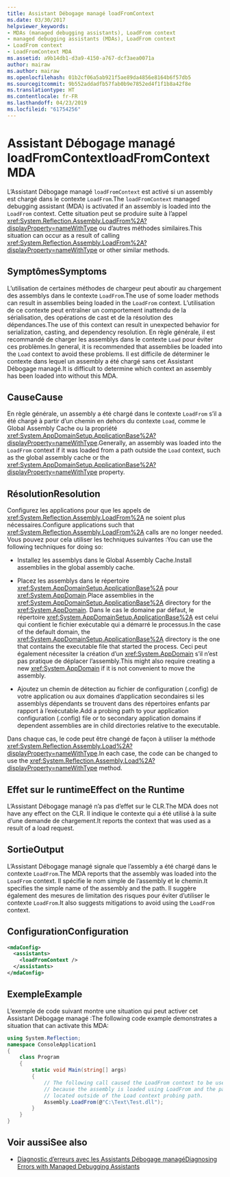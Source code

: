 ```yaml
---
title: Assistant Débogage managé loadFromContext
ms.date: 03/30/2017
helpviewer_keywords:
- MDAs (managed debugging assistants), LoadFrom context
- managed debugging assistants (MDAs), LoadFrom context
- LoadFrom context
- LoadFromContext MDA
ms.assetid: a9b14db1-d3a9-4150-a767-dcf3aea0071a
author: mairaw
ms.author: mairaw
ms.openlocfilehash: 01b2cf06a5ab921f5ae89da4856e8164b6f57db5
ms.sourcegitcommit: 9b552addadfb57fab0b9e7852ed4f1f1b8a42f8e
ms.translationtype: HT
ms.contentlocale: fr-FR
ms.lasthandoff: 04/23/2019
ms.locfileid: "61754256"
---
```

# <a name="loadfromcontext-mda"></a><span data-ttu-id="d6960-102">Assistant Débogage managé loadFromContext</span><span class="sxs-lookup"><span data-stu-id="d6960-102">loadFromContext MDA</span></span>
<span data-ttu-id="d6960-103">L’Assistant Débogage managé `loadFromContext` est activé si un assembly est chargé dans le contexte `LoadFrom`.</span><span class="sxs-lookup"><span data-stu-id="d6960-103">The `loadFromContext` managed debugging assistant (MDA) is activated if an assembly is loaded into the `LoadFrom` context.</span></span> <span data-ttu-id="d6960-104">Cette situation peut se produire suite à l’appel <xref:System.Reflection.Assembly.LoadFrom%2A?displayProperty=nameWithType> ou d’autres méthodes similaires.</span><span class="sxs-lookup"><span data-stu-id="d6960-104">This situation can occur as a result of calling <xref:System.Reflection.Assembly.LoadFrom%2A?displayProperty=nameWithType> or other similar methods.</span></span>  
  
## <a name="symptoms"></a><span data-ttu-id="d6960-105">Symptômes</span><span class="sxs-lookup"><span data-stu-id="d6960-105">Symptoms</span></span>  
 <span data-ttu-id="d6960-106">L’utilisation de certaines méthodes de chargeur peut aboutir au chargement des assemblys dans le contexte `LoadFrom`.</span><span class="sxs-lookup"><span data-stu-id="d6960-106">The use of some loader methods can result in assemblies being loaded in the `LoadFrom` context.</span></span> <span data-ttu-id="d6960-107">L’utilisation de ce contexte peut entraîner un comportement inattendu de la sérialisation, des opérations de cast et de la résolution des dépendances.</span><span class="sxs-lookup"><span data-stu-id="d6960-107">The use of this context can result in unexpected behavior for serialization, casting, and dependency resolution.</span></span> <span data-ttu-id="d6960-108">En règle générale, il est recommandé de charger les assemblys dans le contexte `Load` pour éviter ces problèmes.</span><span class="sxs-lookup"><span data-stu-id="d6960-108">In general, it is recommended that assemblies be loaded into the `Load` context to avoid these problems.</span></span> <span data-ttu-id="d6960-109">Il est difficile de déterminer le contexte dans lequel un assembly a été chargé sans cet Assistant Débogage managé.</span><span class="sxs-lookup"><span data-stu-id="d6960-109">It is difficult to determine which context an assembly has been loaded into without this MDA.</span></span>  
  
## <a name="cause"></a><span data-ttu-id="d6960-110">Cause</span><span class="sxs-lookup"><span data-stu-id="d6960-110">Cause</span></span>  
 <span data-ttu-id="d6960-111">En règle générale, un assembly a été chargé dans le contexte `LoadFrom` s’il a été chargé à partir d’un chemin en dehors du contexte `Load`, comme le Global Assembly Cache ou la propriété <xref:System.AppDomainSetup.ApplicationBase%2A?displayProperty=nameWithType>.</span><span class="sxs-lookup"><span data-stu-id="d6960-111">Generally, an assembly was loaded into the `LoadFrom` context if it was loaded from a path outside the `Load` context, such as the global assembly cache or the <xref:System.AppDomainSetup.ApplicationBase%2A?displayProperty=nameWithType> property.</span></span>  
  
## <a name="resolution"></a><span data-ttu-id="d6960-112">Résolution</span><span class="sxs-lookup"><span data-stu-id="d6960-112">Resolution</span></span>  
 <span data-ttu-id="d6960-113">Configurez les applications pour que les appels de <xref:System.Reflection.Assembly.LoadFrom%2A> ne soient plus nécessaires.</span><span class="sxs-lookup"><span data-stu-id="d6960-113">Configure applications such that <xref:System.Reflection.Assembly.LoadFrom%2A> calls are no longer needed.</span></span> <span data-ttu-id="d6960-114">Vous pouvez pour cela utiliser les techniques suivantes :</span><span class="sxs-lookup"><span data-stu-id="d6960-114">You can use the following techniques for doing so:</span></span>  
  
- <span data-ttu-id="d6960-115">Installez les assemblys dans le Global Assembly Cache.</span><span class="sxs-lookup"><span data-stu-id="d6960-115">Install assemblies in the global assembly cache.</span></span>  
  
- <span data-ttu-id="d6960-116">Placez les assemblys dans le répertoire <xref:System.AppDomainSetup.ApplicationBase%2A> pour <xref:System.AppDomain>.</span><span class="sxs-lookup"><span data-stu-id="d6960-116">Place assemblies in the <xref:System.AppDomainSetup.ApplicationBase%2A> directory for the <xref:System.AppDomain>.</span></span> <span data-ttu-id="d6960-117">Dans le cas le domaine par défaut, le répertoire <xref:System.AppDomainSetup.ApplicationBase%2A> est celui qui contient le fichier exécutable qui a démarré le processus.</span><span class="sxs-lookup"><span data-stu-id="d6960-117">In the case of the default domain, the <xref:System.AppDomainSetup.ApplicationBase%2A> directory is the one that contains the executable file that started the process.</span></span> <span data-ttu-id="d6960-118">Ceci peut également nécessiter la création d’un <xref:System.AppDomain> s’il n’est pas pratique de déplacer l’assembly.</span><span class="sxs-lookup"><span data-stu-id="d6960-118">This might also require creating a new <xref:System.AppDomain> if it is not convenient to move the assembly.</span></span>  
  
- <span data-ttu-id="d6960-119">Ajoutez un chemin de détection au fichier de configuration (.config) de votre application ou aux domaines d’application secondaires si les assemblys dépendants se trouvent dans des répertoires enfants par rapport à l’exécutable.</span><span class="sxs-lookup"><span data-stu-id="d6960-119">Add a probing path to your application configuration (.config) file or to secondary  application domains if dependent assemblies are in child directories relative to the executable.</span></span>  
  
 <span data-ttu-id="d6960-120">Dans chaque cas, le code peut être changé de façon à utiliser la méthode <xref:System.Reflection.Assembly.Load%2A?displayProperty=nameWithType>.</span><span class="sxs-lookup"><span data-stu-id="d6960-120">In each case, the code can be changed to use the <xref:System.Reflection.Assembly.Load%2A?displayProperty=nameWithType> method.</span></span>  
  
## <a name="effect-on-the-runtime"></a><span data-ttu-id="d6960-121">Effet sur le runtime</span><span class="sxs-lookup"><span data-stu-id="d6960-121">Effect on the Runtime</span></span>  
 <span data-ttu-id="d6960-122">L’Assistant Débogage managé n’a pas d’effet sur le CLR.</span><span class="sxs-lookup"><span data-stu-id="d6960-122">The MDA does not have any effect on the CLR.</span></span> <span data-ttu-id="d6960-123">Il indique le contexte qui a été utilisé à la suite d’une demande de chargement.</span><span class="sxs-lookup"><span data-stu-id="d6960-123">It reports the context that was used as a result of a load request.</span></span>  
  
## <a name="output"></a><span data-ttu-id="d6960-124">Sortie</span><span class="sxs-lookup"><span data-stu-id="d6960-124">Output</span></span>  
 <span data-ttu-id="d6960-125">L’Assistant Débogage managé signale que l’assembly a été chargé dans le contexte `LoadFrom`.</span><span class="sxs-lookup"><span data-stu-id="d6960-125">The MDA reports that the assembly was loaded into the `LoadFrom` context.</span></span> <span data-ttu-id="d6960-126">Il spécifie le nom simple de l’assembly et le chemin.</span><span class="sxs-lookup"><span data-stu-id="d6960-126">It specifies the simple name of the assembly and the path.</span></span> <span data-ttu-id="d6960-127">Il suggère également des mesures de limitation des risques pour éviter d’utiliser le contexte `LoadFrom`.</span><span class="sxs-lookup"><span data-stu-id="d6960-127">It also suggests mitigations to avoid using the `LoadFrom` context.</span></span>  
  
## <a name="configuration"></a><span data-ttu-id="d6960-128">Configuration</span><span class="sxs-lookup"><span data-stu-id="d6960-128">Configuration</span></span>  
  
```xml  
<mdaConfig>  
  <assistants>  
    <loadFromContext />  
  </assistants>  
</mdaConfig>  
```  
  
## <a name="example"></a><span data-ttu-id="d6960-129">Exemple</span><span class="sxs-lookup"><span data-stu-id="d6960-129">Example</span></span>  
 <span data-ttu-id="d6960-130">L’exemple de code suivant montre une situation qui peut activer cet Assistant Débogage managé :</span><span class="sxs-lookup"><span data-stu-id="d6960-130">The following code example demonstrates a situation that can activate this MDA:</span></span>  
  
```csharp
using System.Reflection;  
namespace ConsoleApplication1  
{  
    class Program  
    {  
        static void Main(string[] args)  
        {  
            // The following call caused the LoadFrom context to be used  
            // because the assembly is loaded using LoadFrom and the path is   
            // located outside of the Load context probing path.   
            Assembly.LoadFrom(@"C:\Text\Test.dll");  
        }  
    }  
}  
```  
  
## <a name="see-also"></a><span data-ttu-id="d6960-131">Voir aussi</span><span class="sxs-lookup"><span data-stu-id="d6960-131">See also</span></span>

- [<span data-ttu-id="d6960-132">Diagnostic d’erreurs avec les Assistants Débogage managé</span><span class="sxs-lookup"><span data-stu-id="d6960-132">Diagnosing Errors with Managed Debugging Assistants</span></span>](../../../docs/framework/debug-trace-profile/diagnosing-errors-with-managed-debugging-assistants.md)
